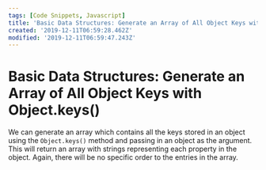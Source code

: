 ```yaml
---
tags: [Code Snippets, Javascript]
title: 'Basic Data Structures: Generate an Array of All Object Keys with Object.keys()'
created: '2019-12-11T06:59:28.462Z'
modified: '2019-12-11T06:59:47.243Z'
---
```


Basic Data Structures: Generate an Array of All Object Keys with Object.keys()
==============================================================================

We can generate an array which contains all the keys stored in an object using the ```Object.keys()``` method and passing in an object as the argument. This will return an array with strings representing each property in the object. Again, there will be no specific order to the entries in the array.
